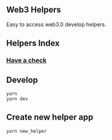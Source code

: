 ## Web3 Helpers

Easy to access web3.0 develop helpers.

## Helpers Index

### [Have a check](tools/app_index.md)

## Develop

```
yarn
yarn dev
```

## Create new helper app
```
yarn new_helper
```

